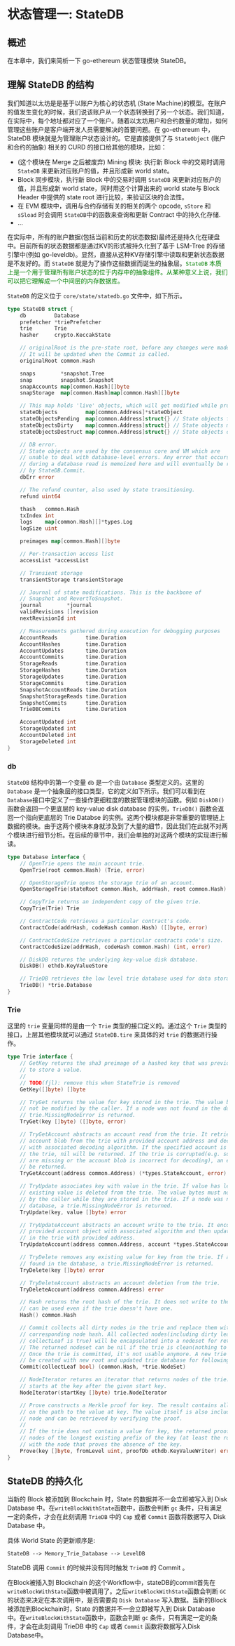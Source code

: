 # 状态管理一: StateDB
## 概述
在本章中，我们来简析一下 go-ethereum 状态管理模块 StateDB。

## 理解 StateDB 的结构
我们知道以太坊是是基于以账户为核心的状态机 (State Machine)的模型。在账户的值发生变化的时候，我们说该账户从一个状态转换到了另一个状态。我们知道，在实际中，每个地址都对应了一个账户。随着以太坊用户和合约数量的增加，如何管理这些账户是客户端开发人员需要解决的首要问题。在 go-ethereum 中，StateDB 模块就是为管理账户状态设计的。它是直接提供了与 `StateObject` (账户和合约的抽象) 相关的 CURD 的接口给其他的模块，比如：

- (这个模块在 Merge 之后被废弃) Mining 模块: 执行新 Block 中的交易时调用 `StateDB` 来更新对应账户的值，并且形成新 world state。
- Block 同步模块，执行新 Block 中的交易时调用 `StateDB` 来更新对应账户的值，并且形成新 world state，同时用这个计算出来的 world state与 Block Header 中提供的 state root 进行比较，来验证区块的合法性。
- 在 EVM 模块中，调用与合约存储有关的相关的两个 opcode, `sStore` 和 `sSload` 时会调用 `StateDB`中的函数来查询和更新 Contract 中的持久化存储.
- ...

在实际中，所有的账户数据(包括当前和历史的状态数据)最终还是持久化在硬盘中。目前所有的状态数据都是通过KV的形式被持久化到了基于 LSM-Tree 的存储引擎中(例如 go-leveldb)。显然，直接从这种KV存储引擎中读取和更新状态数据是不友好的。而 `StateDB` 就是为了操作这些数据而诞生的抽象层。<font color="green">`StateDB` 本质上是一个用于管理所有账户状态的位于内存中的抽象组件。从某种意义上说，我们可以把它理解成一个中间层的内存数据库。</font>


`StateDB` 的定义位于 `core/state/statedb.go` 文件中，如下所示。
```go
type StateDB struct {
	db         Database
	prefetcher *triePrefetcher
	trie       Trie
	hasher     crypto.KeccakState

	// originalRoot is the pre-state root, before any changes were made.
	// It will be updated when the Commit is called.
	originalRoot common.Hash

	snaps        *snapshot.Tree
	snap         snapshot.Snapshot
	snapAccounts map[common.Hash][]byte
	snapStorage  map[common.Hash]map[common.Hash][]byte

	// This map holds 'live' objects, which will get modified while processing a state transition.
	stateObjects         map[common.Address]*stateObject
	stateObjectsPending  map[common.Address]struct{} // State objects finalized but not yet written to the trie
	stateObjectsDirty    map[common.Address]struct{} // State objects modified in the current execution
	stateObjectsDestruct map[common.Address]struct{} // State objects destructed in the block

	// DB error.
	// State objects are used by the consensus core and VM which are
	// unable to deal with database-level errors. Any error that occurs
	// during a database read is memoized here and will eventually be returned
	// by StateDB.Commit.
	dbErr error

	// The refund counter, also used by state transitioning.
	refund uint64

	thash   common.Hash
	txIndex int
	logs    map[common.Hash][]*types.Log
	logSize uint

	preimages map[common.Hash][]byte

	// Per-transaction access list
	accessList *accessList

	// Transient storage
	transientStorage transientStorage

	// Journal of state modifications. This is the backbone of
	// Snapshot and RevertToSnapshot.
	journal        *journal
	validRevisions []revision
	nextRevisionId int

	// Measurements gathered during execution for debugging purposes
	AccountReads         time.Duration
	AccountHashes        time.Duration
	AccountUpdates       time.Duration
	AccountCommits       time.Duration
	StorageReads         time.Duration
	StorageHashes        time.Duration
	StorageUpdates       time.Duration
	StorageCommits       time.Duration
	SnapshotAccountReads time.Duration
	SnapshotStorageReads time.Duration
	SnapshotCommits      time.Duration
	TrieDBCommits        time.Duration

	AccountUpdated int
	StorageUpdated int
	AccountDeleted int
	StorageDeleted int
}
```


### db
`StateDB` 结构中的第一个变量 `db` 是一个由 `Database` 类型定义的。这里的 `Database` 是一个抽象层的接口类型，它的定义如下所示。我们可以看到在`Database`接口中定义了一些操作更细粒度的数据管理模块的函数。例如 `DiskDB()` 函数会返回一个更底层的 key-value disk database 的实例，`TrieDB()` 函数会返回一个指向更底层的 Trie Databse 的实例。这两个模块都是非常重要的管理链上数据的模块。由于这两个模块本身就涉及到了大量的细节，因此我们在此就不对两个模块进行细节分析。在后续的章节中，我们会单独的对这两个模块的实现进行解读。

```go
type Database interface {
	// OpenTrie opens the main account trie.
	OpenTrie(root common.Hash) (Trie, error)

	// OpenStorageTrie opens the storage trie of an account.
	OpenStorageTrie(stateRoot common.Hash, addrHash, root common.Hash) (Trie, error)

	// CopyTrie returns an independent copy of the given trie.
	CopyTrie(Trie) Trie

	// ContractCode retrieves a particular contract's code.
	ContractCode(addrHash, codeHash common.Hash) ([]byte, error)

	// ContractCodeSize retrieves a particular contracts code's size.
	ContractCodeSize(addrHash, codeHash common.Hash) (int, error)

	// DiskDB returns the underlying key-value disk database.
	DiskDB() ethdb.KeyValueStore

	// TrieDB retrieves the low level trie database used for data storage.
	TrieDB() *trie.Database
}
```

### Trie
这里的 `trie` 变量同样的是由一个 `Trie` 类型的接口定义的。通过这个 `Trie` 类型的接口，上层其他模块就可以通过 `StateDB.tire` 来具体的对 `trie` 的数据进行操作。

```go
type Trie interface {
	// GetKey returns the sha3 preimage of a hashed key that was previously used
	// to store a value.
	//
	// TODO(fjl): remove this when StateTrie is removed
	GetKey([]byte) []byte

	// TryGet returns the value for key stored in the trie. The value bytes must
	// not be modified by the caller. If a node was not found in the database, a
	// trie.MissingNodeError is returned.
	TryGet(key []byte) ([]byte, error)

	// TryGetAccount abstracts an account read from the trie. It retrieves the
	// account blob from the trie with provided account address and decodes it
	// with associated decoding algorithm. If the specified account is not in
	// the trie, nil will be returned. If the trie is corrupted(e.g. some nodes
	// are missing or the account blob is incorrect for decoding), an error will
	// be returned.
	TryGetAccount(address common.Address) (*types.StateAccount, error)

	// TryUpdate associates key with value in the trie. If value has length zero, any
	// existing value is deleted from the trie. The value bytes must not be modified
	// by the caller while they are stored in the trie. If a node was not found in the
	// database, a trie.MissingNodeError is returned.
	TryUpdate(key, value []byte) error

	// TryUpdateAccount abstracts an account write to the trie. It encodes the
	// provided account object with associated algorithm and then updates it
	// in the trie with provided address.
	TryUpdateAccount(address common.Address, account *types.StateAccount) error

	// TryDelete removes any existing value for key from the trie. If a node was not
	// found in the database, a trie.MissingNodeError is returned.
	TryDelete(key []byte) error

	// TryDeleteAccount abstracts an account deletion from the trie.
	TryDeleteAccount(address common.Address) error

	// Hash returns the root hash of the trie. It does not write to the database and
	// can be used even if the trie doesn't have one.
	Hash() common.Hash

	// Commit collects all dirty nodes in the trie and replace them with the
	// corresponding node hash. All collected nodes(including dirty leaves if
	// collectLeaf is true) will be encapsulated into a nodeset for return.
	// The returned nodeset can be nil if the trie is clean(nothing to commit).
	// Once the trie is committed, it's not usable anymore. A new trie must
	// be created with new root and updated trie database for following usage
	Commit(collectLeaf bool) (common.Hash, *trie.NodeSet)

	// NodeIterator returns an iterator that returns nodes of the trie. Iteration
	// starts at the key after the given start key.
	NodeIterator(startKey []byte) trie.NodeIterator

	// Prove constructs a Merkle proof for key. The result contains all encoded nodes
	// on the path to the value at key. The value itself is also included in the last
	// node and can be retrieved by verifying the proof.
	//
	// If the trie does not contain a value for key, the returned proof contains all
	// nodes of the longest existing prefix of the key (at least the root), ending
	// with the node that proves the absence of the key.
	Prove(key []byte, fromLevel uint, proofDb ethdb.KeyValueWriter) error
}
```

## StateDB 的持久化
当新的 Block 被添加到 Blockchain 时，State 的数据并不一会立即被写入到 Disk Database 中。在`writeBlockWithState`函数中，函数会判断 `gc` 条件，只有满足一定的条件，才会在此刻调用 `TrieDB` 中的 `Cap` 或者 `Commit` 函数将数据写入 Disk Database 中。

具体 World State 的更新顺序是:
```
StateDB --> Memory_Trie_Database --> LevelDB
```

StateDB 调用 `Commit` 的时候并没有同时触发 `TrieDB` 的 Commit 。

在Block被插入到 Blockchain 的这个Workflow中，stateDB的commit首先在`writeBlockWithState`函数中被调用了。之后`writeBlockWithState`函数会判断 `GC` 的状态来决定在本次调用中，是否需要向 `Disk Database` 写入数据。当新的Block被添加到Blockchain时，State 的数据并不一会立即被写入到 Disk Database 中。在`writeBlockWithState`函数中，函数会判断 `gc` 条件，只有满足一定的条件，才会在此刻调用 TrieDB 中的 `Cap` 或者 `Commit` 函数将数据写入Disk Database中。